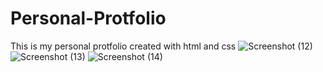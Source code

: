 # Personal-Protfolio
This is my personal protfolio created with html and css
![Screenshot (12)](https://github.com/user-attachments/assets/ddb07256-9803-44a0-8861-ad33d31f1960)
![Screenshot (13)](https://github.com/user-attachments/assets/1a76cd6a-dff5-466c-91c8-4053de61a99b)
![Screenshot (14)](https://github.com/user-attachments/assets/ac4ab93d-fa88-4c0f-9015-d4ef85f21018)

